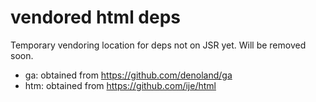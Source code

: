# vendored html deps

Temporary vendoring location for deps not on JSR yet. Will be removed soon.

- ga: obtained from https://github.com/denoland/ga
- htm: obtained from https://github.com/ije/html
